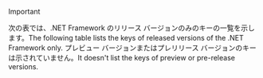 
> [!IMPORTANT]
> <span data-ttu-id="5e3d3-101">次の表では、.NET Framework のリリース バージョンのみのキーの一覧を示します。</span><span class="sxs-lookup"><span data-stu-id="5e3d3-101">The following table lists the keys of released versions of the .NET Framework only.</span></span> <span data-ttu-id="5e3d3-102">プレビュー バージョンまたはプレリリース バージョンのキーは示されていません。</span><span class="sxs-lookup"><span data-stu-id="5e3d3-102">It doesn't list the keys of preview or pre-release versions.</span></span>
